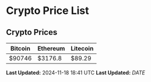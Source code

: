 # Crypto Price List

## Crypto Prices
| Bitcoin | Ethereum | Litecoin |
| ------- | -------- | -------- |
| $90746 | $3176.8 | $89.29 |
**Last Updated:** 2024-11-18 18:41 UTC
**Last Updated:** $DATE$
